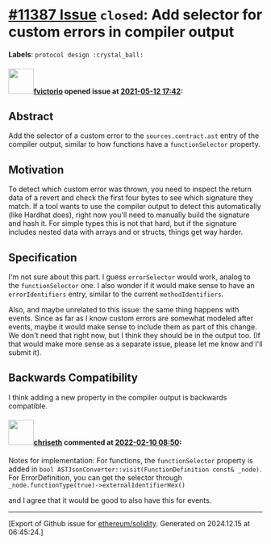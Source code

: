 # [\#11387 Issue](https://github.com/ethereum/solidity/issues/11387) `closed`: Add selector for custom errors in compiler output
**Labels**: `protocol design :crystal_ball:`


#### <img src="https://avatars.githubusercontent.com/u/417134?u=5feef499be4f54bc60b2719221a4ec238bc83562&v=4" width="50">[fvictorio](https://github.com/fvictorio) opened issue at [2021-05-12 17:42](https://github.com/ethereum/solidity/issues/11387):

## Abstract

Add the selector of a custom error to the `sources.contract.ast` entry of the compiler output, similar to how functions have a `functionSelector` property.

## Motivation

To detect which custom error was thrown, you need to inspect the return data of a revert and check the first four bytes to see which signature they match. If a tool wants to use the compiler output to detect this automatically (like Hardhat does), right now you'll need to manually build the signature and hash it. For simple types this is not that hard, but if the signature includes nested data with arrays and or structs, things get way harder. 

## Specification

I'm not sure about this part. I guess `errorSelector` would work, analog to the `functionSelector` one. I also wonder if it would make sense to have an `errorIdentifiers` entry, similar to the current `methodIdentifiers`.

Also, and maybe unrelated to this issue: the same thing happens with events. Since as far as I know custom errors are somewhat modeled after events, maybe it would make sense to include them as part of this change. We don't need that right now, but I think they should be in the output too. (If that would make more sense as a separate issue, please let me know and I'll submit it).

## Backwards Compatibility

I think adding a new property in the compiler output is backwards compatible.

#### <img src="https://avatars.githubusercontent.com/u/9073706?v=4" width="50">[chriseth](https://github.com/chriseth) commented at [2022-02-10 08:50](https://github.com/ethereum/solidity/issues/11387#issuecomment-1034649897):

Notes for implementation: For functions, the `functionSelector` property is added in `bool ASTJsonConverter::visit(FunctionDefinition const& _node)`. For ErrorDefinition, you can get the selector through `_node.functionType(true)->externalIdentifierHex()`

and I agree that it would be good to also have this for events.


-------------------------------------------------------------------------------



[Export of Github issue for [ethereum/solidity](https://github.com/ethereum/solidity). Generated on 2024.12.15 at 06:45:24.]

